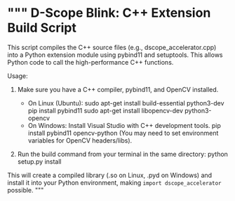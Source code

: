 
"""
D-Scope Blink: C++ Extension Build Script
=========================================
This script compiles the C++ source files (e.g., dscope_accelerator.cpp)
into a Python extension module using pybind11 and setuptools. This allows
Python code to call the high-performance C++ functions.

Usage:
1. Make sure you have a C++ compiler, pybind11, and OpenCV installed.
   - On Linux (Ubuntu):
     sudo apt-get install build-essential python3-dev
     pip install pybind11
     sudo apt-get install libopencv-dev python3-opencv
   - On Windows:
     Install Visual Studio with C++ development tools.
     pip install pybind11 opencv-python
     (You may need to set environment variables for OpenCV headers/libs).

2. Run the build command from your terminal in the same directory:
   python setup.py install

This will create a compiled library (.so on Linux, .pyd on Windows) and
install it into your Python environment, making `import dscope_accelerator` possible.
"""
